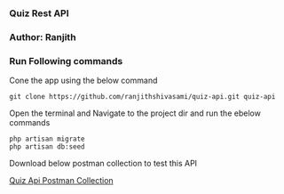 ### Quiz Rest API
### Author: Ranjith

### Run Following commands 
Cone the app using the below command
```
git clone https://github.com/ranjithshivasami/quiz-api.git quiz-api
```
Open the terminal and Navigate to the project dir and run the ebelow commands

```
php artisan migrate
php artisan db:seed
```

Download below postman collection to test this API

[Quiz Api Postman Collection](https://github.com/ranjithshivasami/quiz-api/postman/QuizApi.postman_collection.json)